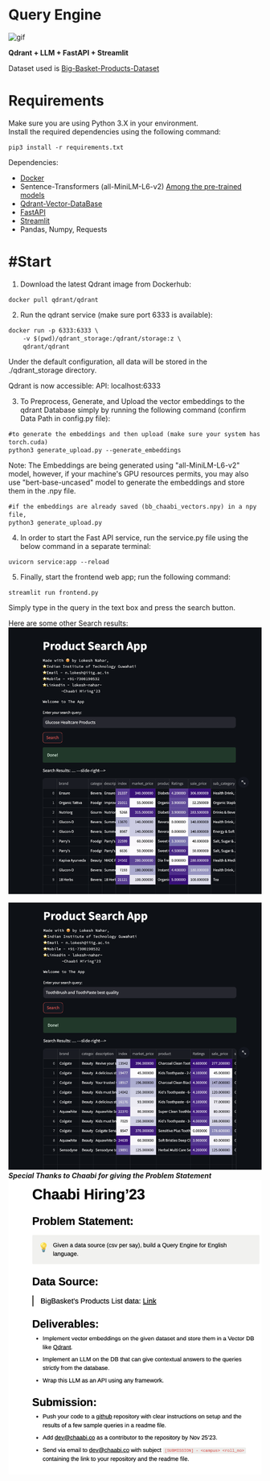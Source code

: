 # Query Engine

![gif](Data/streamlit-preview.gif)

**Qdrant + LLM + FastAPI + Streamlit**


Dataset used is [Big-Basket-Products-Dataset](https://chaabiv2.s3.ap-south-1.amazonaws.com/hiring/bigBasketProducts.csv)

# Requirements
Make sure you are using Python 3.X in your environment.\
Install the required dependencies using the following command:
```
pip3 install -r requirements.txt
```
Dependencies:
* [Docker](https://docs.docker.com/get-docker/)
* Sentence-Transformers (all-MiniLM-L6-v2) [Among the pre-trained models](https://www.sbert.net/docs/pretrained_models.html)
* [Qdrant-Vector-DataBase](https://qdrant.tech/)
* [FastAPI](https://fastapi.tiangolo.com/)
* [Streamlit](https://streamlit.io/)
* Pandas, Numpy, Requests


# #Start
1. Download the latest Qdrant image from Dockerhub:

```
docker pull qdrant/qdrant
```

2. Run the qdrant service (make sure port 6333 is available):

```
docker run -p 6333:6333 \
    -v $(pwd)/qdrant_storage:/qdrant/storage:z \
    qdrant/qdrant
```

Under the default configuration, all data will be stored in the ./qdrant_storage directory.

Qdrant is now accessible:
API: localhost:6333

3. To Preprocess, Generate, and Upload the vector embeddings to the qdrant Database simply by running the following command (confirm Data Path in config.py file):
```
#to generate the embeddings and then upload (make sure your system has torch.cuda)
python3 generate_upload.py --generate_embeddings
```
Note: The Embeddings are being generated using "all-MiniLM-L6-v2" model, however, if your machine's GPU resources permits, you may also use "bert-base-uncased" model to generate the embeddings and store them in the .npy file.
```
#if the embeddings are already saved (bb_chaabi_vectors.npy) in a npy file,
python3 generate_upload.py
```


4. In order to start the Fast API service, run the service.py file using the below command in a separate terminal:
```
uvicorn service:app --reload  
```


5. Finally, start the frontend web app; run the following command:
```
streamlit run frontend.py
```
Simply type in the query in the text box and press the search button.

Here are some other Search results:
![glucose](Data/glucose.png)

![tooth](Data/tooth_brush.png)
***Special Thanks to Chaabi for giving the Problem Statement***
![Problem-Statement](Data/Assignment.png)
